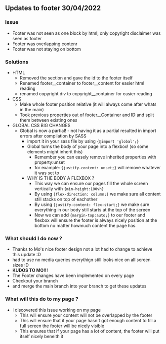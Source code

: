 ## Updates to footer 30/04/2022 ##
### Issue ###
- Footer was not seen as one block by html, only copyright disclaimer was seen as footer
- Footer was overlapping contenr
- Footer was not staying on bottom
### Solutions ###
- HTML
  - Removed the section and gave the id to the footer itself
  - Renamed footer__container to footer__content for easier html reading
  - renamed copyright div to copyright__container for easier reading
- CSS
  - Make whole footer position relative (it will always come after whats in the main)
  - Took previous properties out of footer__Container and ID and split them between existing ones
- GLOBAL CSS BIG CHANGES
  - Global is now a partial! - not having it as a partial resulted in import errors after compilation by SASS
    - import it in your sass file by using ```{@import 'global';}```
    - Global turns the body of your page into a flexbox! (so some elements might inherit this)
      - Remember you can easely remove inherited properties with property:unset
       - for example: ```{justify-content: unset;}``` will remove whatever it was set to
    - WHY IS THE BODY A FLEXBOX ?
      - This way we can ensure our pages fill the whole screen vertically with ```{min-height:100vh}```
      - By using ```{flex-direction: column;}``` we make sure all content still stacks on top of eachother
      - By using ```{justify-content: flex-start;}``` we make sure everything in our body still starts at the top of the screen
      - Now we can add ```{margin-top:auto;}``` to our footer and flexbox will ensure the footer is always nicely position at the bottom no matter howmuch content the page has

### What should I do now ? ###
- Thanks to Mo's nice footer design not a lot had to change to achieve this update :D
- had to use no media queries everythign still looks nice on all screen sizes :D
 - **KUDOS TO MO!!!**
- The Footer changes have been implemented on every page
- Checkout your branch
- and merge the main branch into your branch to get these updates
### What will this do to my page ? ###
- I discovered this issue working on my page
  - This will ensure your content will not be overlapped by the footer
  - This will ensure that if your page hasn't got enough content to fill a full screen the footer will be nicely visible
  - This ensures that if your page has a lot of content, the footer will put itself nicely beneith it
